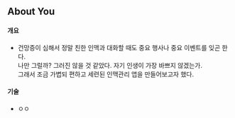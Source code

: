 ## About You

#### 개요    

- 건망증이 심해서 정말 친한 인맥과 대화할 때도 중요 행사나 중요 이벤트를 잊곤 한다.    
나만 그럴까? 그러진 않을 것 같았다. 자기 인생이 가장 바쁘지 않겠는가.    
그래서 조금 가볍되 편하고 세련된 인맥관리 앱을 만들어보고자 했다.    

#### 기술    

- ㅇㅇ
